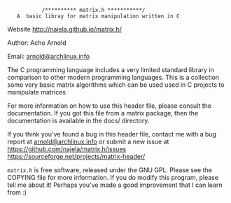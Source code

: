                /********** matrix.h ***********/
       A  basic libray for matrix manipulation written in C
       
       
Website          http://najela.github.io/matrix.h/

Author:          Acho Arnold

Email:           arnold@archlinux.info


The C programming language includes a very limited standard library in
comparison to other modern programming languages.  This is a collection
some very basic matrix algorithms which can be used  used in C projects to
manipulate matrices

For more information on how to use this header file, please consult the
documentation. If you got this file from a matrix package, then
the documentation is available in the docs/ directory. 

If you think you've found a bug in  this header file, contact me with a bug
report at arnold@archlinux.info or submit a new issue at 
https://github.com/najela/matrix.h/issues
https://sourceforge.net/projects/matrix-header/

`matrix.h` is free software, released under the GNU GPL. Please see the
COPYING file for more information. If you do modify this program,
please tell me about it! Perhaps you've made a good improvement that
I can learn from :)
